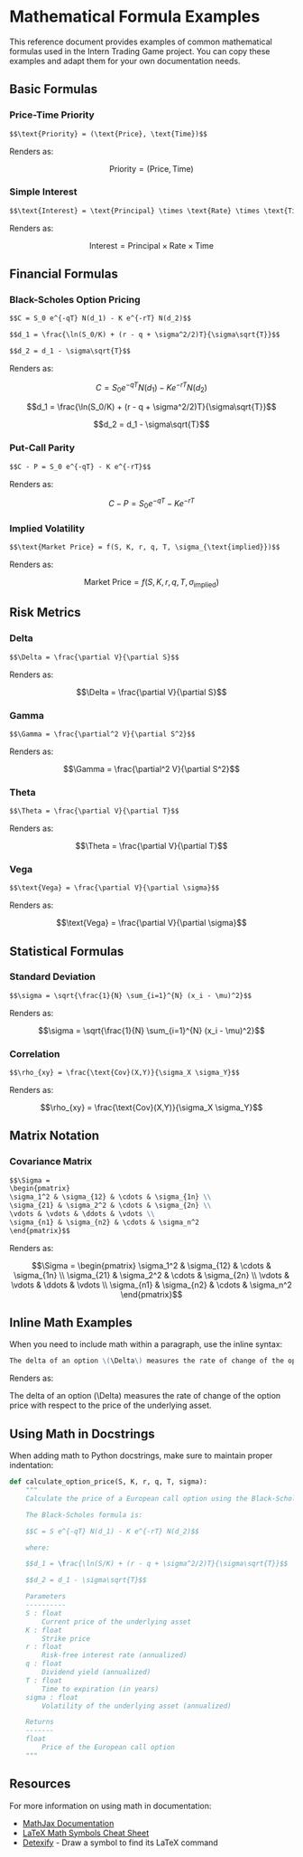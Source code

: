 # Mathematical Formula Examples

This reference document provides examples of common mathematical formulas used in the Intern Trading Game project. You can copy these examples and adapt them for your own documentation needs.

## Basic Formulas

### Price-Time Priority

```markdown
$$\text{Priority} = (\text{Price}, \text{Time})$$
```

Renders as:

$$\text{Priority} = (\text{Price}, \text{Time})$$

### Simple Interest

```markdown
$$\text{Interest} = \text{Principal} \times \text{Rate} \times \text{Time}$$
```

Renders as:

$$\text{Interest} = \text{Principal} \times \text{Rate} \times \text{Time}$$

## Financial Formulas

### Black-Scholes Option Pricing

```markdown
$$C = S_0 e^{-qT} N(d_1) - K e^{-rT} N(d_2)$$

$$d_1 = \frac{\ln(S_0/K) + (r - q + \sigma^2/2)T}{\sigma\sqrt{T}}$$

$$d_2 = d_1 - \sigma\sqrt{T}$$
```

Renders as:

$$C = S_0 e^{-qT} N(d_1) - K e^{-rT} N(d_2)$$

$$d_1 = \frac{\ln(S_0/K) + (r - q + \sigma^2/2)T}{\sigma\sqrt{T}}$$

$$d_2 = d_1 - \sigma\sqrt{T}$$

### Put-Call Parity

```markdown
$$C - P = S_0 e^{-qT} - K e^{-rT}$$
```

Renders as:

$$C - P = S_0 e^{-qT} - K e^{-rT}$$

### Implied Volatility

```markdown
$$\text{Market Price} = f(S, K, r, q, T, \sigma_{\text{implied}})$$
```

Renders as:

$$\text{Market Price} = f(S, K, r, q, T, \sigma_{\text{implied}})$$

## Risk Metrics

### Delta

```markdown
$$\Delta = \frac{\partial V}{\partial S}$$
```

Renders as:

$$\Delta = \frac{\partial V}{\partial S}$$

### Gamma

```markdown
$$\Gamma = \frac{\partial^2 V}{\partial S^2}$$
```

Renders as:

$$\Gamma = \frac{\partial^2 V}{\partial S^2}$$

### Theta

```markdown
$$\Theta = \frac{\partial V}{\partial T}$$
```

Renders as:

$$\Theta = \frac{\partial V}{\partial T}$$

### Vega

```markdown
$$\text{Vega} = \frac{\partial V}{\partial \sigma}$$
```

Renders as:

$$\text{Vega} = \frac{\partial V}{\partial \sigma}$$

## Statistical Formulas

### Standard Deviation

```markdown
$$\sigma = \sqrt{\frac{1}{N} \sum_{i=1}^{N} (x_i - \mu)^2}$$
```

Renders as:

$$\sigma = \sqrt{\frac{1}{N} \sum_{i=1}^{N} (x_i - \mu)^2}$$

### Correlation

```markdown
$$\rho_{xy} = \frac{\text{Cov}(X,Y)}{\sigma_X \sigma_Y}$$
```

Renders as:

$$\rho_{xy} = \frac{\text{Cov}(X,Y)}{\sigma_X \sigma_Y}$$

## Matrix Notation

### Covariance Matrix

```markdown
$$\Sigma =
\begin{pmatrix}
\sigma_1^2 & \sigma_{12} & \cdots & \sigma_{1n} \\
\sigma_{21} & \sigma_2^2 & \cdots & \sigma_{2n} \\
\vdots & \vdots & \ddots & \vdots \\
\sigma_{n1} & \sigma_{n2} & \cdots & \sigma_n^2
\end{pmatrix}$$
```

Renders as:

$$\Sigma =
\begin{pmatrix}
\sigma_1^2 & \sigma_{12} & \cdots & \sigma_{1n} \\
\sigma_{21} & \sigma_2^2 & \cdots & \sigma_{2n} \\
\vdots & \vdots & \ddots & \vdots \\
\sigma_{n1} & \sigma_{n2} & \cdots & \sigma_n^2
\end{pmatrix}$$

## Inline Math Examples

When you need to include math within a paragraph, use the inline syntax:

```markdown
The delta of an option \(\Delta\) measures the rate of change of the option price with respect to the price of the underlying asset.
```

Renders as:

The delta of an option \(\Delta\) measures the rate of change of the option price with respect to the price of the underlying asset.

## Using Math in Docstrings

When adding math to Python docstrings, make sure to maintain proper indentation:

```python
def calculate_option_price(S, K, r, q, T, sigma):
    """
    Calculate the price of a European call option using the Black-Scholes formula.

    The Black-Scholes formula is:

    $$C = S e^{-qT} N(d_1) - K e^{-rT} N(d_2)$$

    where:

    $$d_1 = \frac{\ln(S/K) + (r - q + \sigma^2/2)T}{\sigma\sqrt{T}}$$

    $$d_2 = d_1 - \sigma\sqrt{T}$$

    Parameters
    ----------
    S : float
        Current price of the underlying asset
    K : float
        Strike price
    r : float
        Risk-free interest rate (annualized)
    q : float
        Dividend yield (annualized)
    T : float
        Time to expiration (in years)
    sigma : float
        Volatility of the underlying asset (annualized)

    Returns
    -------
    float
        Price of the European call option
    """
```

## Resources

For more information on using math in documentation:

- [MathJax Documentation](https://docs.mathjax.org/)
- [LaTeX Math Symbols Cheat Sheet](https://www.caam.rice.edu/~heinken/latex/symbols.pdf)
- [Detexify](https://detexify.kirelabs.org/classify.html) - Draw a symbol to find its LaTeX command
